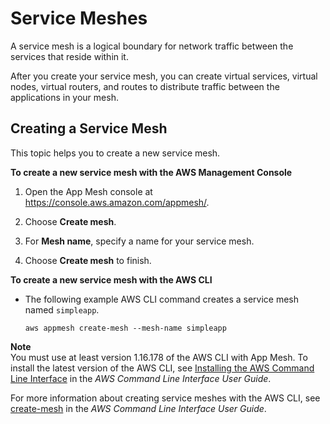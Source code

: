 # Service Meshes<a name="meshes"></a>

A service mesh is a logical boundary for network traffic between the services that reside within it\. 

After you create your service mesh, you can create virtual services, virtual nodes, virtual routers, and routes to distribute traffic between the applications in your mesh\.

## Creating a Service Mesh<a name="create-mesh"></a>

This topic helps you to create a new service mesh\.

**To create a new service mesh with the AWS Management Console**

1. Open the App Mesh console at [https://console\.aws\.amazon\.com/appmesh/](https://console.aws.amazon.com/appmesh/)\.

1. Choose **Create mesh**\.

1. For **Mesh name**, specify a name for your service mesh\.

1. Choose **Create mesh** to finish\.

**To create a new service mesh with the AWS CLI**
+ The following example AWS CLI command creates a service mesh named `simpleapp`\.

  ```
  aws appmesh create-mesh --mesh-name simpleapp
  ```
**Note**  
You must use at least version 1\.16\.178 of the AWS CLI with App Mesh\. To install the latest version of the AWS CLI, see [Installing the AWS Command Line Interface](https://docs.aws.amazon.com/cli/latest/userguide/installing.html) in the *AWS Command Line Interface User Guide*\.

  For more information about creating service meshes with the AWS CLI, see [create\-mesh](https://docs.aws.amazon.com/cli/latest/reference/appmesh/create-mesh.html) in the *AWS Command Line Interface User Guide*\.